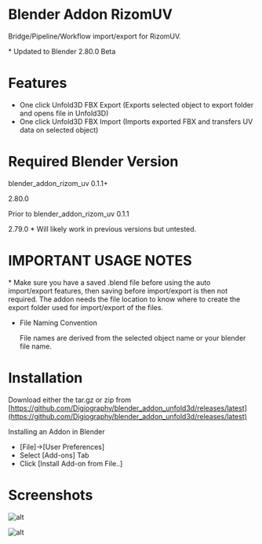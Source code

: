 # Blender Addon RizomUV

Bridge/Pipeline/Workflow import/export for RizomUV.

\* Updated to Blender 2.80.0 Beta

# Features

- One click Unfold3D FBX Export (Exports selected object to export folder and opens file in Unfold3D)
- One click Unfold3D FBX Import (Imports exported FBX and transfers UV data on selected object)

# Required Blender Version

blender_addon_rizom_uv 0.1.1+

2.80.0

Prior to blender_addon_rizom_uv 0.1.1

2.79.0
\* Will likely work in previous versions but untested.

# IMPORTANT USAGE NOTES 

\* Make sure you have a saved .blend file before using the auto import/export features, then saving before import/export is then not required. The addon needs the file location to know where to create the export folder used for import/export of the files.

- File Naming Convention

    File names are derived from the selected object name or your blender file name.

# Installation

Download either the tar.gz or zip from [https://github.com/Digiography/blender_addon_unfold3d/releases/latest](https://github.com/Digiography/blender_addon_unfold3d/releases/latest)

Installing an Addon in Blender

- [File]->[User Preferences]
- Select [Add-ons] Tab
- Click [Install Add-on from File..]

# Screenshots

![alt](/screenshots/u3d_prefs.png)

![alt](/screenshots/u3d.png)
